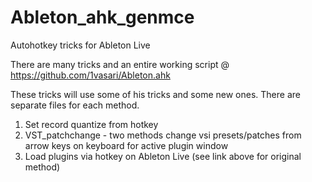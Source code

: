 # Ableton_ahk_genmce
Autohotkey tricks for Ableton Live

There are many tricks and an entire working script @
https://github.com/1vasari/Ableton.ahk

These tricks will use some of his tricks and some new ones.
There are separate files for each method.

1. Set record quantize from hotkey
2. VST_patchchange - two methods change vsi presets/patches from arrow keys on keyboard for active plugin window
3. Load plugins via hotkey on Ableton Live (see link above for original method)
